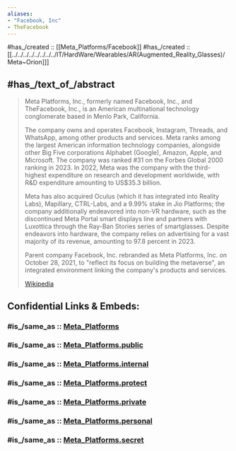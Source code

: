 ```yaml
---
aliases:
- "Facebook, Inc"
- TheFacebook
---
```


#has_/created :: [[Meta_Platforms/Facebook]] 
#has_/created ::[[../../../../../../../../IT/HardWare/Wearables/AR(Augmented_Reality_Glasses)/Meta~Orion]]] 

## #has_/text_of_/abstract 

> Meta Platforms, Inc., formerly named Facebook, Inc., and TheFacebook, Inc., 
> is an American multinational technology conglomerate based in Menlo Park, California. 
> 
> The company owns and operates Facebook, Instagram, Threads, and WhatsApp, 
> among other products and services. 
> Meta ranks among the largest American information technology companies, 
> alongside other Big Five corporations Alphabet (Google), Amazon, Apple, and Microsoft. 
> The company was ranked #31 on the Forbes Global 2000 ranking in 2023. 
> In 2022, Meta was the company with the 
> third-highest expenditure on research and development worldwide, 
> with R&D expenditure amounting to US$35.3 billion.
>
> Meta has also acquired Oculus (which it has integrated into Reality Labs), 
> Mapillary, CTRL-Labs, and a 9.99% stake in Jio Platforms; 
> the company additionally endeavored into non-VR hardware, 
> such as the discontinued Meta Portal smart displays line 
> and partners with Luxottica through the Ray-Ban Stories series of smartglasses. 
> Despite endeavors into hardware, the company relies on 
> advertising for a vast majority of its revenue, amounting to 97.8 percent in 2023.
>
> Parent company Facebook, Inc. rebranded as Meta Platforms, Inc. on October 28, 2021, 
> to "reflect its focus on building the metaverse", 
> an integrated environment linking the company's products and services.
>
> [Wikipedia](https://en.wikipedia.org/wiki/Meta%20Platforms)


## Confidential Links & Embeds: 

### #is_/same_as :: [Meta_Platforms](Meta_Platforms.md) 

### #is_/same_as :: [Meta_Platforms.public](/_public/Society/Economics/Business/Business-Entity/IT~Company/Meta_Platforms.public.md) 

### #is_/same_as :: [Meta_Platforms.internal](/_internal/Society/Economics/Business/Business-Entity/IT~Company/Meta_Platforms.internal.md) 

### #is_/same_as :: [Meta_Platforms.protect](/_protect/Society/Economics/Business/Business-Entity/IT~Company/Meta_Platforms.protect.md) 

### #is_/same_as :: [Meta_Platforms.private](/_private/Society/Economics/Business/Business-Entity/IT~Company/Meta_Platforms.private.md) 

### #is_/same_as :: [Meta_Platforms.personal](/_personal/Society/Economics/Business/Business-Entity/IT~Company/Meta_Platforms.personal.md) 

### #is_/same_as :: [Meta_Platforms.secret](/_secret/Society/Economics/Business/Business-Entity/IT~Company/Meta_Platforms.secret.md)

